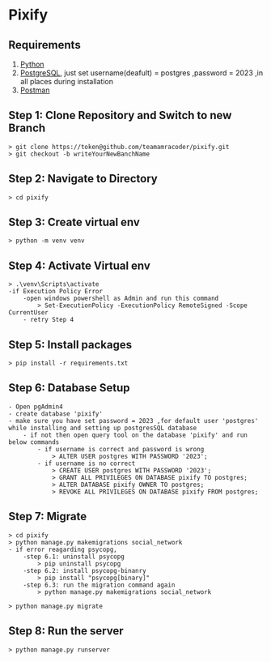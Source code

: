 # Pixify

## Requirements

1. [Python](https://www.python.org/downloads/)
2. [PostgreSQL](https://www.postgresql.org/download/), just set username(deafult) = postgres ,password = 2023 ,in all places during installation
3. [Postman](https://www.postman.com/downloads/)

## Step 1: Clone Repository and Switch to new Branch

    > git clone https://token@github.com/teamamracoder/pixify.git
    > git checkout -b writeYourNewBanchName

## Step 2: Navigate to Directory

    > cd pixify

## Step 3: Create virtual env

    > python -m venv venv

## Step 4: Activate Virtual env

    > .\venv\Scripts\activate
    -if Execution Policy Error
        -open windows powershell as Admin and run this command
            > Set-ExecutionPolicy -ExecutionPolicy RemoteSigned -Scope CurrentUser
        - retry Step 4

## Step 5: Install packages

    > pip install -r requirements.txt

## Step 6: Database Setup

    - Open pgAdmin4
    - create database 'pixify'
    - make sure you have set password = 2023 ,for default user 'postgres' while installing and setting up postgresSQL database
        - if not then open query tool on the database 'pixify' and run below commands
            - if username is correct and password is wrong 
                > ALTER USER postgres WITH PASSWORD '2023';
            - if username is no correct
                > CREATE USER postgres WITH PASSWORD '2023';
                > GRANT ALL PRIVILEGES ON DATABASE pixify TO postgres;
                > ALTER DATABASE pixify OWNER TO postgres;
                > REVOKE ALL PRIVILEGES ON DATABASE pixify FROM postgres;

## Step 7: Migrate

    > cd pixify
    > python manage.py makemigrations social_network
    - if error reagarding psycopg,
        -step 6.1: uninstall psycopg
            > pip uninstall psycopg
        -step 6.2: install psycopg-binanry
            > pip install "psycopg[binary]"
        -step 6.3: run the migration command again
            > python manage.py makemigrations social_network

    > python manage.py migrate

## Step 8: Run the server

    > python manage.py runserver
